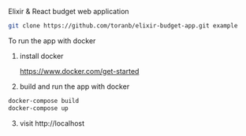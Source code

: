 Elixir & React budget web application

```bash
git clone https://github.com/toranb/elixir-budget-app.git example
```

To run the app with docker

1) install docker

    https://www.docker.com/get-started

2) build and run the app with docker

```bash
docker-compose build
docker-compose up
```

3) visit http://localhost
